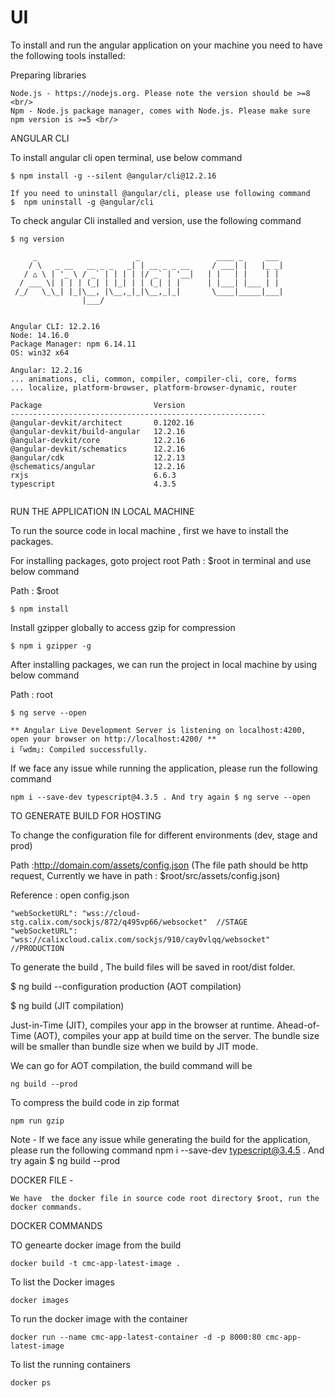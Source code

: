 #  UI 

To install and run the angular application on your machine you need to have the following tools installed:

Preparing libraries
```
Node.js - https://nodejs.org. Please note the version should be >=8 <br/>
Npm - Node.js package manager, comes with Node.js. Please make sure npm version is >=5 <br/>
```
ANGULAR CLI 

To install angular cli open terminal, use below command
```
$ npm install -g --silent @angular/cli@12.2.16

If you need to uninstall @angular/cli, please use following command
$  npm uninstall -g @angular/cli
```

To check angular Cli installed and version, use the following command
```
$ ng version

     _                      _                 ____ _     ___
    / \   _ __   __ _ _   _| | __ _ _ __     / ___| |   |_ _|
   / △ \ | '_ \ / _` | | | | |/ _` | '__|   | |   | |    | |
  / ___ \| | | | (_| | |_| | | (_| | |      | |___| |___ | |
 /_/   \_\_| |_|\__, |\__,_|_|\__,_|_|       \____|_____|___|
                |___/


Angular CLI: 12.2.16
Node: 14.16.0
Package Manager: npm 6.14.11
OS: win32 x64

Angular: 12.2.16
... animations, cli, common, compiler, compiler-cli, core, forms
... localize, platform-browser, platform-browser-dynamic, router

Package                         Version
---------------------------------------------------------
@angular-devkit/architect       0.1202.16
@angular-devkit/build-angular   12.2.16
@angular-devkit/core            12.2.16
@angular-devkit/schematics      12.2.16
@angular/cdk                    12.2.13
@schematics/angular             12.2.16
rxjs                            6.6.3
typescript                      4.3.5
    
```

RUN THE APPLICATION IN LOCAL MACHINE

To run the source code in local machine , first we have to install the packages.

For installing packages, goto project root Path : $root in terminal and use below command


Path : $root
```
$ npm install
```

Install gzipper globally to access gzip for compression
```
$ npm i gzipper -g
```

After installing packages, we can run the project in local machine by using below command

Path : root
```
$ ng serve --open

** Angular Live Development Server is listening on localhost:4200, open your browser on http://localhost:4200/ **
i ｢wdm｣: Compiled successfully.

```

If we face any issue while running the application, please run the following command
```
npm i --save-dev typescript@4.3.5 . And try again $ ng serve --open
```

TO GENERATE BUILD FOR HOSTING

To change the configuration file for different environments (dev, stage and prod)

Path :http://domain.com/assets/config.json (The file path should be http request, Currently we have in path : $root/src/assets/config.json)

Reference : open config.json  <br/>
```
"webSocketURL": "wss://cloud-stg.calix.com/sockjs/872/q495vp66/websocket"  //STAGE
"webSocketURL": "wss://calixcloud.calix.com/sockjs/910/cay0vlqq/websocket" //PRODUCTION
```

To generate the build  , The build files will be saved in root/dist folder.

$ ng build --configuration production (AOT compilation)

$ ng build (JIT compilation)



Just-in-Time (JIT), compiles your app in the browser at runtime.
Ahead-of-Time (AOT), compiles your app at build time on the server. The bundle size will be smaller than bundle size when we build by JIT mode.

We can go for AOT compilation, the build command will be 

```
ng build --prod
```

To compress the build code in zip format
```
npm run gzip
```

Note - If we face any issue while generating the build for the application, please run the following command
npm i --save-dev typescript@3.4.5 . And try again $ ng build --prod


DOCKER FILE - 
```
We have  the docker file in source code root directory $root, run the docker commands.
```



DOCKER COMMANDS


TO genearte docker image from the build

```
docker build -t cmc-app-latest-image .
```

To list the Docker images 

```
docker images 
```

To run the docker image with the container
```
docker run --name cmc-app-latest-container -d -p 8000:80 cmc-app-latest-image
```

To list the running containers

```
docker ps 
```